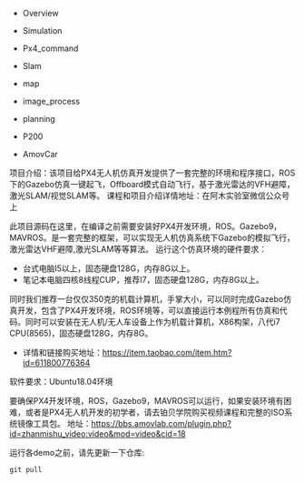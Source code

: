 - Overview

- Simulation

- Px4_command

- Slam

- map

- image_process

- planning

- P200

- AmovCar

项目介绍：该项目给PX4无人机仿真开发提供了一套完整的环境和程序接口，ROS下的Gazebo仿真一键起飞，Offboard模式自动飞行，基于激光雷达的VFH避障，激光SLAM/视觉SLAM等。
课程和项目介绍详情地址：在阿木实验室微信公众号上

 此项目源码在这里，在编译之前需要安装好PX4开发环境，ROS。Gazebo9，MAVROS。是一套完整的框架，可以实现无人机仿真系统下Gazebo的模拟飞行，激光雷达VHF避障,激光SLAM等等算法。
 运行这个仿真环境的硬件要求：
 - 台式电脑I5以上，固态硬盘128G，内存8G以上。
 - 笔记本电脑四核8线程CUP，推荐I7，固态硬盘128G，内存8G以上。

 同时我们推荐一台仅仅350克的机载计算机，手掌大小，可以同时完成Gazebo仿真开发，包含了PX4开发环境，ROS环境等，可以直接运行本例程所有仿真和代码。同时可以安装在无人机/无人车设备上作为机载计算机，X86构架，八代i7 CPU(8565)，固态硬盘128G，内存8G。

-  详情和链接购买地址：https://item.taobao.com/item.htm?id=611800776364

 软件要求：Ubuntu18.04环境

 要确保PX4开发环境，ROS，Gazebo9，MAVROS可以运行，如果安装环境有困难，或者是PX4无人机开发的初学者，请去铂贝学院购买视频课程和完整的ISO系统镜像工具包。
 地址：https://bbs.amovlab.com/plugin.php?id=zhanmishu_video:video&mod=video&cid=18

  运行各demo之前，请先更新一下仓库:

  ```
  git pull
  ```
  